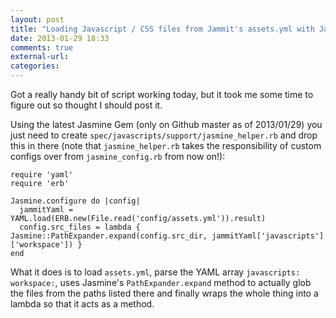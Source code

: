 ```yaml
---
layout: post
title: "Loading Javascript / CSS files from Jammit's assets.yml with Jasmine Gem to avoid duplication"
date: 2013-01-29 18:33
comments: true
external-url: 
categories: 
---
```

Got a really handy bit of script working today, but it took me some time to figure out so thought I should post it.

Using the latest Jasmine Gem (only on Github master as of 2013/01/29) you just need to create `spec/javascripts/support/jasmine_helper.rb` and drop this in there (note that `jasmine_helper.rb` takes the responsibility of custom configs over from `jasmine_config.rb` from now on!):

```
require 'yaml'
require 'erb'

Jasmine.configure do |config|
  jammitYaml = YAML.load(ERB.new(File.read('config/assets.yml')).result)
  config.src_files = lambda { Jasmine::PathExpander.expand(config.src_dir, jammitYaml['javascripts']['workspace']) }
end
```

What it does is to load `assets.yml`, parse the YAML array `javascripts: workspace:`, uses Jasmine's `PathExpander.expand` method to actually glob the files from the paths listed there and finally wraps the whole thing into a lambda so that it acts as a method.